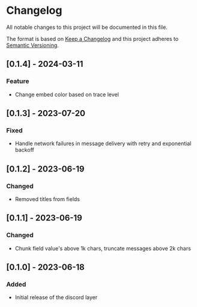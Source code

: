 # Changelog
All notable changes to this project will be documented in this file.

The format is based on [Keep a Changelog](http://keepachangelog.com/en/1.0.0/)
and this project adheres to [Semantic Versioning](https://semver.org/spec/v2.0.0.html).

## [0.1.4] - 2024-03-11
### Feature
- Change embed color based on trace level

## [0.1.3] - 2023-07-20
### Fixed
- Handle network failures in message delivery with retry and exponential backoff

## [0.1.2] - 2023-06-19
### Changed
- Removed titles from fields

## [0.1.1] - 2023-06-19
### Changed
- Chunk field value's above 1k chars, truncate messages above 2k chars


## [0.1.0] - 2023-06-18
### Added
- Initial release of the discord layer

